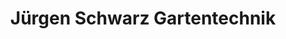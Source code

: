 ---
title: "Jürgen Schwarz Gartentechnik"
url: /treuen/juergen-schwarz-gartentechnik/
shop: Garten-Center
---